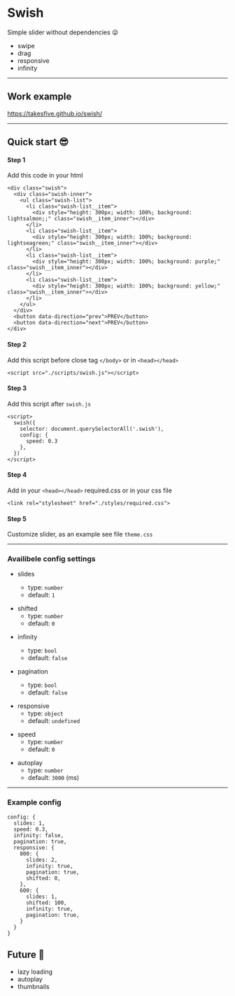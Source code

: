 # Swish

Simple slider without dependencies :stuck_out_tongue_winking_eye:

- swipe
- drag
- responsive
- infinity

---

## Work example

https://takesfive.github.io/swish/

---

## Quick start :sunglasses:

#### Step 1

Add this code in your html

```
<div class="swish">
  <div class="swish-inner">
    <ul class="swish-list">
      <li class="swish-list__item">
        <div style="height: 300px; width: 100%; background: lightsalmon;;" class="swish__item_inner"></div>
      </li>
      <li class="swish-list__item">
        <div style="height: 300px; width: 100%; background: lightseagreen;" class="swish__item_inner"></div>
      </li>
      <li class="swish-list__item">
        <div style="height: 300px; width: 100%; background: purple;" class="swish__item_inner"></div>
      </li>
      <li class="swish-list__item">
        <div style="height: 300px; width: 100%; background: yellow;" class="swish__item_inner"></div>
      </li>
    </ul>
  </div>
  <button data-direction="prev">PREV</button>
  <button data-direction="next">PREV</button>
</div>
```

#### Step 2

Add this script before close tag `</body>` or in `<head></head>`

```
<script src="./scripts/swish.js"></script>
```

#### Step 3

Add this script after `swish.js`

```
<script>
  swish({
    selector: document.querySelectorAll('.swish'),
    config: {
      speed: 0.3
    },
  })
</script>
```

#### Step 4

Add in your `<head></head>` required.css or in your css file

```
<link rel="stylesheet" href="./styles/required.css">
```

#### Step 5

Сustomize slider, as an example see file `theme.css`

---

### Availibele config settings

- slides

  - type: `number`
  - default: `1`

* shifted
  - type: `number`
  - default: `0`

- infinity

  - type: `bool`
  - default: `false`

* pagination

  - type: `bool`
  - default: `false`

- responsive
  - type: `object`
  - default: `undefined`

* speed
  - type: `number`
  - default: `0`

- autoplay
  - type: `number`
  - default: `3000` (ms)

---

### Example config

```
config: {
  slides: 1,
  speed: 0.3,
  infinity: false,
  pagination: true,
  responsive: {
    800: {
      slides: 2,
      infinity: true,
      pagination: true,
      shifted: 0,
    },
    600: {
      slides: 1,
      shifted: 100,
      infinity: true,
      pagination: true,
    }
  }
}
```

## Future :rocket:

- lazy loading
- autoplay
- thumbnails
